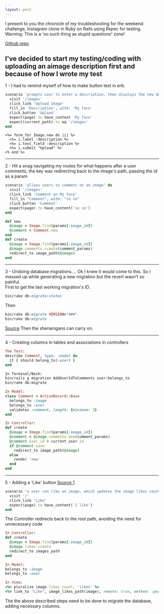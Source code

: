 ```yaml
---
layout: post
---
```

I present to you the chronicle of my troubleshooting for the weekend challenge, Instagram clone in Ruby on Rails using Rspec for testing.  Warning: This is a 'no such thing as stupid questions' zone!

<!--more-->

[Github repo](https://github.com/sanjsanj/instagram-challenge)

I've decided to start my testing/coding with uploading an aimage description first and because of how I wrote my test   
----------

1 - I had to remind myself of how to make button text in erb.

```ruby
scenario 'prompts user to enter a description, then displays the new description' do
  visit '/images'
  click_link 'Upload Image'
  fill_in 'Description', with: 'My face'
  click_button 'Upload'
  expect(page).to have_content 'My face'
  expect(current_path).to eq '/images'
end
```  
```
<%= form_for Image.new do |i| %>
  <%= i.label :description %>
  <%= i.text_field :description %>
  <%= i.submit "Upload" %>
<% end %>
```

----------

2 - Hit a snag navigating my routes for what happens after a user comments, the key was redirecting back to the image's path, passing the id as a param

```ruby
scenario 'allows users to comment on an image' do
  visit '/images'
  click_link 'Comment on My face'
  fill_in "Comment", with: "so so"
  click_button 'Comment'
  expect(page).to have_content('so so')
end
```

```ruby
def new
  @image = Image.find(params[:image_id])
  @comment = Comment.new
end
def create
  @image = Image.find(params[:image_id])
  @image.comments.create(comment_params)
  redirect_to image_path(@image)
end
```

----------

3 - Undoing database migrations.... Ok I knew it would come to this.  So I messed up while generating a new migration but the revert wasn't so painful.  
First to get the last working migration's ID.

```ruby
bin/rake db:migrate:status
```

Then

```ruby
bin/rake db:migrate VERSION="###"
bin/rake db:migrate
```

[Source](http://stackoverflow.com/questions/3872586/how-to-delete-migration-files-in-rails-3) Then the shenanigans can carry on.

----------

4 - Creating columns in tables and associations in controllers

```ruby
The Test:
describe Comment, type: :model do
  it { should belong_to(:user) }
end
```

```sh
In Terminal/Bash:
bin/rails g migration AddUserIdToComments user:belongs_to
bin/rake db:migrate
```

```ruby
In Model:
class Comment < ActiveRecord::Base
  belongs_to :image
  belongs_to :user
  validates :comment, length: {minimum: 3}
end
```

```ruby
In Controller:
def create
  @image = Image.find(params[:image_id])
  @comment = @image.comments.new(comment_params)
  @comment.user_id = current_user.id
  if @comment.save
    redirect_to image_path(@image)
  else
    render 'new'
  end
end
```

-------------

5 - Adding a 'Like' button  [Source 1](http://stackoverflow.com/questions/18586386/rails-ajax-for-like-button-and-updating-like-count)

```ruby
scenario 'a user can like an image, which updates the image likes count' do
  visit '/'
  click_link 'Like'
  expect(page).to have_content('1 like')
end
```

The Controller redirects back to the root path, avoiding the need for unnecessary code

```ruby
In Controller:
def create
  @image = Image.find(params[:image_id])
  @image.likes.create
  redirect_to images_path
end
```

```ruby
In Model:
belongs_to :image
belongs_to :user
```

```ruby
In View:
<%= pluralize image.likes.count, 'likes' %>
<%= link_to "Like", image_likes_path(image), remote: true, method: :post %>
```

The the above described steps need to be done to migrate the database, adding necessary columns.
